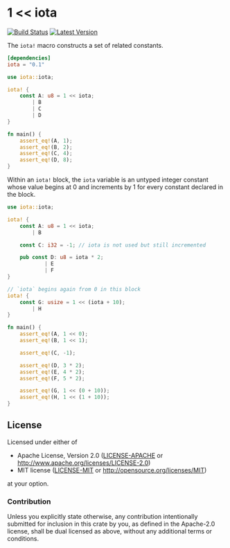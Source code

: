 1 &lt;&lt; iota
===============

[![Build Status](https://api.travis-ci.org/dtolnay/iota.svg?branch=master)](https://travis-ci.org/dtolnay/iota)
[![Latest Version](https://img.shields.io/crates/v/iota.svg)](https://crates.io/crates/iota)

The `iota!` macro constructs a set of related constants.

```toml
[dependencies]
iota = "0.1"
```

```rust
use iota::iota;

iota! {
    const A: u8 = 1 << iota;
        | B
        | C
        | D
}

fn main() {
    assert_eq!(A, 1);
    assert_eq!(B, 2);
    assert_eq!(C, 4);
    assert_eq!(D, 8);
}
```

Within an `iota!` block, the `iota` variable is an untyped integer constant
whose value begins at 0 and increments by 1 for every constant declared in
the block.

```rust
use iota::iota;

iota! {
    const A: u8 = 1 << iota;
        | B

    const C: i32 = -1; // iota is not used but still incremented

    pub const D: u8 = iota * 2;
            | E
            | F
}

// `iota` begins again from 0 in this block
iota! {
    const G: usize = 1 << (iota + 10);
        | H
}

fn main() {
    assert_eq!(A, 1 << 0);
    assert_eq!(B, 1 << 1);

    assert_eq!(C, -1);

    assert_eq!(D, 3 * 2);
    assert_eq!(E, 4 * 2);
    assert_eq!(F, 5 * 2);

    assert_eq!(G, 1 << (0 + 10));
    assert_eq!(H, 1 << (1 + 10));
}
```

## License

Licensed under either of

 * Apache License, Version 2.0 ([LICENSE-APACHE](LICENSE-APACHE) or http://www.apache.org/licenses/LICENSE-2.0)
 * MIT license ([LICENSE-MIT](LICENSE-MIT) or http://opensource.org/licenses/MIT)

at your option.

### Contribution

Unless you explicitly state otherwise, any contribution intentionally submitted
for inclusion in this crate by you, as defined in the Apache-2.0 license, shall
be dual licensed as above, without any additional terms or conditions.
